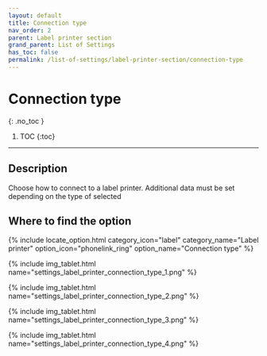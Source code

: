 ```yaml
---
layout: default
title: Connection type
nav_order: 2
parent: Label printer section
grand_parent: List of Settings
has_toc: false
permalink: /list-of-settings/label-printer-section/connection-type
---
```


# Connection type
{: .no_toc }

1. TOC
{:toc}

---

## Description
Choose how to connect to a label printer. Additional data must be set depending on the type of selected

## Where to find the option
{% include locate_option.html category_icon="label" category_name="Label printer" option_icon="phonelink_ring" option_name="Connection type" %}

{% include img_tablet.html name="settings_label_printer_connection_type_1.png" %}

{% include img_tablet.html name="settings_label_printer_connection_type_2.png" %}

{% include img_tablet.html name="settings_label_printer_connection_type_3.png" %}

{% include img_tablet.html name="settings_label_printer_connection_type_4.png" %}
